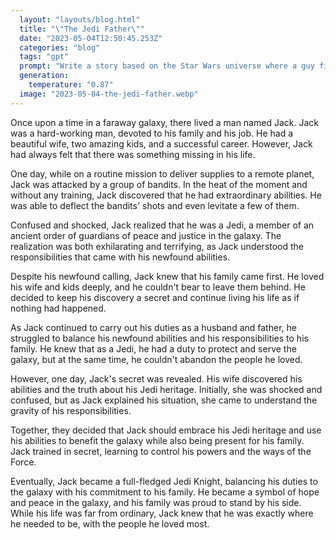 ```yaml
---
  layout: "layouts/blog.html"
  title: "\"The Jedi Father\""
  date: "2023-05-04T12:50:45.253Z"
  categories: "blog"
  tags: "gpt"
  prompt: "Write a story based on the Star Wars universe where a guy finds out that he is a jedi but he is in love already and has 2 kids"
  generation: 
    temperature: "0.87"
  image: "2023-05-04-the-jedi-father.webp"
---
```

Once upon a time in a faraway galaxy, there lived a man named Jack. Jack was a hard-working man, devoted to his family and his job. He had a beautiful wife, two amazing kids, and a successful career. However, Jack had always felt that there was something missing in his life.

One day, while on a routine mission to deliver supplies to a remote planet, Jack was attacked by a group of bandits. In the heat of the moment and without any training, Jack discovered that he had extraordinary abilities. He was able to deflect the bandits' shots and even levitate a few of them.

Confused and shocked, Jack realized that he was a Jedi, a member of an ancient order of guardians of peace and justice in the galaxy. The realization was both exhilarating and terrifying, as Jack understood the responsibilities that came with his newfound abilities.

Despite his newfound calling, Jack knew that his family came first. He loved his wife and kids deeply, and he couldn't bear to leave them behind. He decided to keep his discovery a secret and continue living his life as if nothing had happened.

As Jack continued to carry out his duties as a husband and father, he struggled to balance his newfound abilities and his responsibilities to his family. He knew that as a Jedi, he had a duty to protect and serve the galaxy, but at the same time, he couldn't abandon the people he loved.

However, one day, Jack's secret was revealed. His wife discovered his abilities and the truth about his Jedi heritage. Initially, she was shocked and confused, but as Jack explained his situation, she came to understand the gravity of his responsibilities.

Together, they decided that Jack should embrace his Jedi heritage and use his abilities to benefit the galaxy while also being present for his family. Jack trained in secret, learning to control his powers and the ways of the Force.

Eventually, Jack became a full-fledged Jedi Knight, balancing his duties to the galaxy with his commitment to his family. He became a symbol of hope and peace in the galaxy, and his family was proud to stand by his side. While his life was far from ordinary, Jack knew that he was exactly where he needed to be, with the people he loved most.
